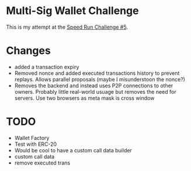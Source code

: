# Multi-Sig Wallet Challenge

This is my attempt at the [Speed Run Challenge #5](https://speedrunethereum.com/).

# Changes

- added a transaction expiry
- Removed nonce and added executed transactions history to prevent replays. Allows parallel proposals (maybe I misunderstoon the nonce?)
- Removes the backend and instead uses P2P connections to other owners. Probably little real-world usuage but removes the need for servers. Use two browsers as meta mask is cross window

# TODO

- Wallet Factory
- Test with ERC-20
- Would be cool to have a custom call data builder
- custom call data
- remove executed trans
